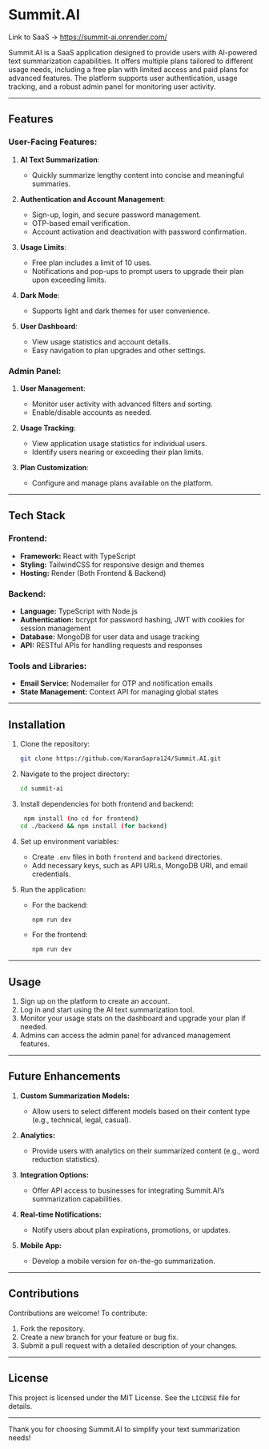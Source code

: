# Summit.AI

Link to SaaS -> https://summit-ai.onrender.com/

Summit.AI is a SaaS application designed to provide users with AI-powered text summarization capabilities. It offers multiple plans tailored to different usage needs, including a free plan with limited access and paid plans for advanced features. The platform supports user authentication, usage tracking, and a robust admin panel for monitoring user activity.

---

## Features

### User-Facing Features:
1. **AI Text Summarization**:
   - Quickly summarize lengthy content into concise and meaningful summaries.

2. **Authentication and Account Management**:
   - Sign-up, login, and secure password management.
   - OTP-based email verification.
   - Account activation and deactivation with password confirmation.

3. **Usage Limits**:
   - Free plan includes a limit of 10 uses.
   - Notifications and pop-ups to prompt users to upgrade their plan upon exceeding limits.

4. **Dark Mode**:
   - Supports light and dark themes for user convenience.

5. **User Dashboard**:
   - View usage statistics and account details.
   - Easy navigation to plan upgrades and other settings.

### Admin Panel:
1. **User Management**:
   - Monitor user activity with advanced filters and sorting.
   - Enable/disable accounts as needed.

2. **Usage Tracking**:
   - View application usage statistics for individual users.
   - Identify users nearing or exceeding their plan limits.

3. **Plan Customization**:
   - Configure and manage plans available on the platform.

---

## Tech Stack

### Frontend:
- **Framework:** React with TypeScript
- **Styling:** TailwindCSS for responsive design and themes
- **Hosting:** Render (Both Frontend & Backend)

### Backend:
- **Language:** TypeScript with Node.js
- **Authentication:** bcrypt for password hashing, JWT with cookies for session management
- **Database:** MongoDB for user data and usage tracking
- **API:** RESTful APIs for handling requests and responses

### Tools and Libraries:
- **Email Service:** Nodemailer for OTP and notification emails
- **State Management:** Context API for managing global states

---

## Installation

1. Clone the repository:
   ```bash
   git clone https://github.com/KaranSapra124/Summit.AI.git
   ```

2. Navigate to the project directory:
   ```bash
   cd summit-ai
   ```

3. Install dependencies for both frontend and backend:
   ```bash
    npm install (no cd for frontend)
   cd ./backend && npm install (for backend)
   ```

4. Set up environment variables:
   - Create `.env` files in both `frontend` and `backend` directories.
   - Add necessary keys, such as API URLs, MongoDB URI, and email credentials.

5. Run the application:
   - For the backend:
     ```bash
     npm run dev
     ```
   - For the frontend:
     ```bash
     npm run dev
     ```

---

## Usage

1. Sign up on the platform to create an account.
2. Log in and start using the AI text summarization tool.
3. Monitor your usage stats on the dashboard and upgrade your plan if needed.
4. Admins can access the admin panel for advanced management features.

---

## Future Enhancements

1. **Custom Summarization Models:**
   - Allow users to select different models based on their content type (e.g., technical, legal, casual).

2. **Analytics:**
   - Provide users with analytics on their summarized content (e.g., word reduction statistics).

3. **Integration Options:**
   - Offer API access to businesses for integrating Summit.AI’s summarization capabilities.

4. **Real-time Notifications:**
   - Notify users about plan expirations, promotions, or updates.

5. **Mobile App:**
   - Develop a mobile version for on-the-go summarization.

---

## Contributions

Contributions are welcome! To contribute:
1. Fork the repository.
2. Create a new branch for your feature or bug fix.
3. Submit a pull request with a detailed description of your changes.

---

## License

This project is licensed under the MIT License. See the `LICENSE` file for details.

---


Thank you for choosing Summit.AI to simplify your text summarization needs!

